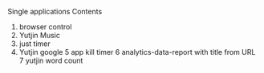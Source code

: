 Single applications
Contents
1. browser control
2. Yutjin Music 
3. just timer
4. Yutjin google
5 app kill timer
6 analytics-data-report with title from URL
7 yutjin word count



